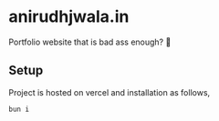 # anirudhjwala.in

Portfolio website that is bad ass enough? 🗿

## Setup

Project is hosted on vercel and installation as follows,

```bash
bun i
```
